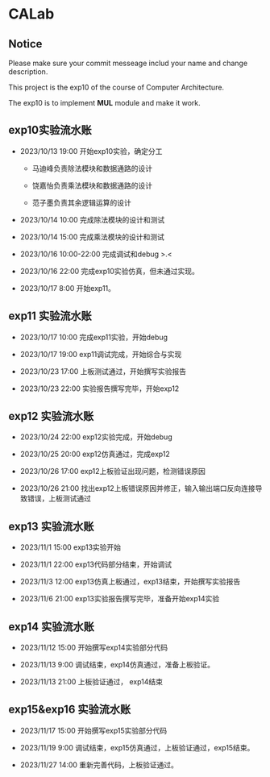 # CALab
## Notice
Please make sure your commit messeage includ your name and change description.

This project is the exp10  of the course of Computer Architecture.

The exp10 is to implement **MUL** module and make it work.

## exp10实验流水账

- 2023/10/13 19:00 开始exp10实验，确定分工
    
    - 马迪峰负责除法模块和数据通路的设计

    - 饶嘉怡负责乘法模块和数据通路的设计

    - 范子墨负责其余逻辑运算的设计

- 2023/10/14 10:00 完成除法模块的设计和测试

- 2023/10/14 15:00 完成乘法模块的设计和测试

- 2023/10/16 10:00-22:00 完成调试和debug >.<

- 2023/10/16 22:00 完成exp10实验仿真，但未通过实现。

- 2023/10/17 8:00 开始exp11。

## exp11 实验流水账

- 2023/10/17 10:00 完成exp11实验，开始debug

- 2023/10/17 19:00 exp11调试完成，开始综合与实现

- 2023/10/23 17:00 上板测试通过，开始撰写实验报告

- 2023/10/23 22:00 实验报告撰写完毕，开始exp12

## exp12 实验流水账
- 2023/10/24 22:00 exp12实验完成，开始debug

- 2023/10/25 20:00 exp12仿真通过，完成exp12

- 2023/10/26 17:00 exp12上板验证出现问题，检测错误原因

- 2023/10/26 21:00 找出exp12上板错误原因并修正，输入输出端口反向连接导致错误，上板测试通过

## exp13 实验流水账
- 2023/11/1 15:00   exp13实验开始

- 2023/11/1 22:00   exp13代码部分结束，开始调试

- 2023/11/3 12:00   exp13仿真上板通过，exp13结束，开始撰写实验报告

- 2023/11/6 21:00   exp13实验报告撰写完毕，准备开始exp14实验

## exp14 实验流水账

- 2023/11/12 15:00 开始撰写exp14实验部分代码

- 2023/11/13 9:00   调试结束，exp14仿真通过，准备上板验证。

- 2023/11/13 21:00 上板验证通过， exp14结束

## exp15&exp16 实验流水账
- 2023/11/17 15:00 开始撰写exp15实验部分代码

- 2023/11/19 9:00   调试结束，exp15仿真通过，上板验证通过，exp15结束。

- 2023/11/27 14:00 重新完善代码，上板验证通过。
